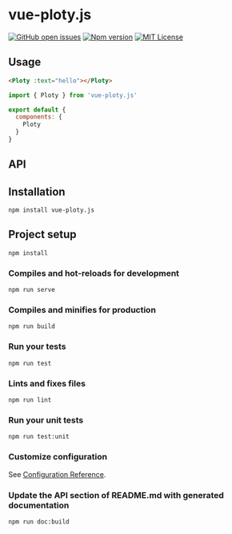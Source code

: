 
# vue-ploty.js
[![GitHub open issues](https://img.shields.io/github/issues/David/vue-ploty.js.svg?maxAge=2592000)](https://github.com/David/vue-ploty.js/issues)
[![Npm version](https://img.shields.io/npm/v/vue-ploty.js.svg?maxAge=2592000)](https://www.npmjs.com/package/vue-ploty.js)
[![MIT License](https://img.shields.io/github/license/David/vue-ploty.js.svg)](https://github.com/David/vue-ploty.js/blob/master/LICENSE)

## Usage
```HTML
<Ploty :text="hello"></Ploty>
```
```javascript
import { Ploty } from 'vue-ploty.js'

export default {
  components: {
    Ploty
  }
}
```
## API

## Installation
```
npm install vue-ploty.js
```

## Project setup
```
npm install
```

### Compiles and hot-reloads for development
```
npm run serve
```

### Compiles and minifies for production
```
npm run build
```

### Run your tests
```
npm run test
```

### Lints and fixes files
```
npm run lint
```

### Run your unit tests
```
npm run test:unit
```

### Customize configuration
See [Configuration Reference](https://cli.vuejs.org/config/).

### Update the API section of README.md with generated documentation
```
npm run doc:build
```
